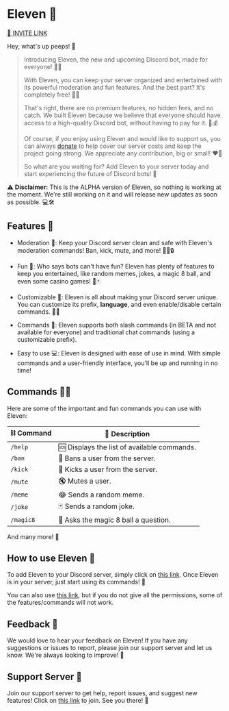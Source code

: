 # Eleven 🔮

[🔗 INVITE LINK](https://discord.com/api/oauth2/authorize?client_id=1033058803035422760&permissions=8&scope=bot%20applications.commands)

Hey, what's up peeps! 👋

> Introducing Eleven, the new and upcoming Discord bot, made for everyone! 🤖💬
> 
> With Eleven, you can keep your server organized and entertained with its powerful moderation and fun features. And the best part? It's completely free! 🎉🆓
> 
> That's right, there are no premium features, no hidden fees, and no catch. We built Eleven because we believe that everyone should have access to a high-quality Discord bot, without having to pay for it. 💸💰
> 
> Of course, if you enjoy using Eleven and would like to support us, you can always [donate](https://www.buymeacoffee.com/elevenbot) to help cover our server costs and keep the project going strong. We appreciate any contribution, big or small! ❤️💸
> 
> So what are you waiting for? Add Eleven to your server today and start experiencing the future of Discord bots! 🚀

⚠️ **Disclaimer:** This is the ALPHA version of Eleven, so nothing is working at the moment. We're still working on it and will release new updates as soon as possible. 💻🛠️

## Features 🚀

-   Moderation 🔨: Keep your Discord server clean and safe with Eleven's moderation commands! Ban, kick, mute, and more! 👮‍♂️🔒
    
-   Fun 🎉: Who says bots can't have fun? Eleven has plenty of features to keep you entertained, like random memes, jokes,  a magic 8 ball, and even some casino games! 🤪🃏
    
-   Customizable 🎨: Eleven is all about making your Discord server unique. You can customize its prefix, **language**, and even enable/disable certain commands. 🌈🔧
    
-   Commands 💬: Eleven supports both slash commands (in BETA and not available for everyone) and traditional chat commands (using a customizable prefix).
- Easy to use 💻: Eleven is designed with ease of use in mind. With simple commands and a user-friendly interface, you'll be up and running in no time!
    

## Commands 🤖💬

Here are some of the important and fun commands you can use with Eleven:

| ⛓️ Command | 💬 Description |
| --- | --- |
| `/help` | 🆘 Displays the list of available commands. |
| `/ban` | 🔨 Bans a user from the server. |
| `/kick` | 🔨 Kicks a user from the server. |
| `/mute` | 🔇 Mutes a user. |
| `/meme` | 😂 Sends a random meme. |
| `/joke` | 🃏 Sends a random joke. |
| `/magic8` | 🔮 Asks the magic 8 ball a question. |

And many more! 🤯

## How to use Eleven 🤔

To add Eleven to your Discord server, simply click on [this link](https://discord.com/api/oauth2/authorize?client_id=1033058803035422760&permissions=8&scope=bot%20applications.commands). Once Eleven is in your server, just start using its commands! 🎉

You can also use [this link](https://discord.com/api/oauth2/authorize?client_id=1033058803035422760&permissions=4398046511095&scope=bot%20applications.commands), but if you do not give all the permissions, some of the features/commands will not work. 

## Feedback 📣

We would love to hear your feedback on Eleven! If you have any suggestions or issues to report, please join our support server and let us know. We're always looking to improve! 💪

## Support Server 👥

Join our support server to get help, report issues, and suggest new features! Click on [this link](https://discord.gg/5wWAfszE2p) to join. See you there! 👋
